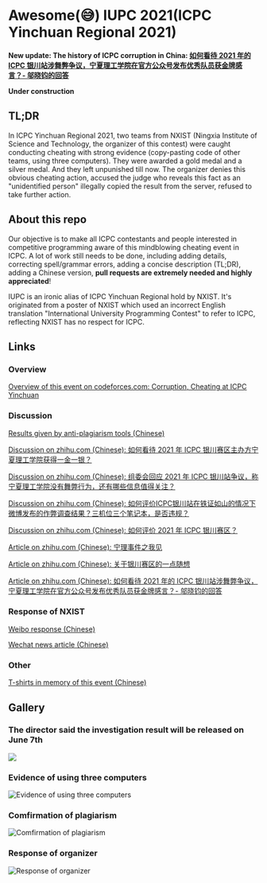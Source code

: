 # Awesome(😅) IUPC 2021(ICPC Yinchuan Regional 2021)

**New update: The history of ICPC corruption in China: [如何看待 2021 年的 ICPC 银川站涉舞弊争议，宁夏理工学院在官方公众号发布优秀队员获金牌感言？- 邬晓钧的回答](https://www.zhihu.com/question/461222006/answer/1904881160)**

**Under construction**
<!-- [中文](README_zh.md) -->

## TL;DR

In ICPC Yinchuan Regional 2021, two teams from NXIST (Ningxia Institute of Science and Technology, the organizer of this contest) were caught conducting cheating with strong evidence (copy-pasting code of other teams, using three computers). They were awarded a gold medal and a silver medal. And they left unpunished till now. The organizer denies this obvious cheating action, accused the judge who reveals this fact as an "unidentified person" illegally copied the result from the server, refused to take further action.

## About this repo

Our objective is to make all ICPC contestants and people interested in competitive programming aware of this mindblowing cheating event in ICPC. A lot of work still needs to be done, including adding details, correcting spell/grammar errors, adding a concise description (TL;DR), adding a Chinese version, **pull requests are extremely needed and highly appreciated**!

IUPC is an ironic alias of ICPC Yinchuan Regional hold by NXIST. It's originated from a poster of NXIST which used an incorrect English translation "International University Programming Contest" to refer to ICPC, reflecting NXIST has no respect for ICPC.

## Links

### Overview

[Overview of this event on codeforces.com: Corruption, Cheating at ICPC Yinchuan](https://codeforces.com/blog/entry/90897)

### Discussion

[Results given by anti-plagiarism tools (Chinese)](https://zhuanlan.zhihu.com/p/373983806)

[Discussion on zhihu.com (Chinese): 如何看待 2021 年 ICPC 银川赛区主办方宁夏理工学院获得一金一银？](https://www.zhihu.com/question/459857672)

[Discussion on zhihu.com (Chinese): 组委会回应 2021 年 ICPC 银川站争议，称宁夏理工学院没有舞弊行为，还有哪些信息值得关注？](https://www.zhihu.com/question/460422916)

[Discussion on zhihu.com (Chinese): 如何评价ICPC银川站在铁证如山的情况下微博发布的作弊调查结果？三机位三个笔记本，是否违规？](https://www.zhihu.com/question/460542016)

[Discussion on zhihu.com (Chinese): 如何评价 2021 年 ICPC 银川赛区？](https://www.zhihu.com/question/436832940)

[Article on zhihu.com (Chinese): 宁理事件之我见](https://zhuanlan.zhihu.com/p/374973215)

[Article on zhihu.com (Chinese): 关于银川赛区的一点随想](https://zhuanlan.zhihu.com/p/375277640)

[Article on zhihu.com (Chinese): 如何看待 2021 年的 ICPC 银川站涉舞弊争议，宁夏理工学院在官方公众号发布优秀队员获金牌感言？- 邬晓钧的回答](https://www.zhihu.com/question/461222006/answer/1904881160)

### Response of NXIST

[Weibo response (Chinese)](https://weibo.com/u/7535856183)

[Wechat news article (Chinese)](https://mp.weixin.qq.com/s?__biz=MzI2NzU5NTU3NQ==&mid=2247504526&idx=1&sn=860e28dc1121c23b76401b96de88758c&chksm=eafee8d6dd8961c0489d92af846d9289390ca013f617314dc84d5e99f928025e2d37d34ffc74&mpshare=1&scene=23&srcid=05245815p8kQp0wQBEz8UmrH&sharer_sharetime=1621864239839&sharer_shareid=b375808bc096414bf1f7ae3e849e2bc1#rd)

### Other

[T-shirts in memory of this event (Chinese)](https://zhuanlan.zhihu.com/p/374928451)

## Gallery

### The director said the investigation result will be released on June 7th

![](gallery/-69de22c7358848a.png)

### Evidence of using three computers

![Evidence of using three computers](gallery/three_computer.jpg)

### Comfirmation of plagiarism

![Comfirmation of plagiarism](gallery/wyh1.jpeg)

### Response of organizer

![Response of organizer](gallery/response.jpeg)
